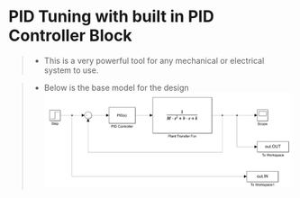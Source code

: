 # PID Tuning with built in PID Controller Block 

> * This is a very powerful tool for any mechanical or electrical system to use. 

> * Below is the base model for the design 
 ![Screenshot](Screenshots/PID_MainModel.PNG)
